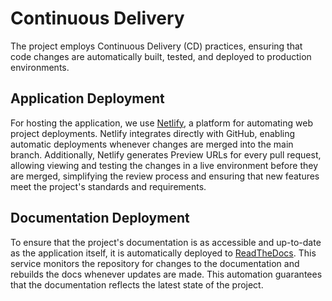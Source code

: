 # Continuous Delivery

The project employs Continuous Delivery (CD) practices, ensuring that code changes are automatically built, tested, and deployed to production environments.

## Application Deployment

For hosting the application, we use [Netlify](https://open-data-dashboard.netlify.app/en/home), a platform for automating web project deployments.
Netlify integrates directly with GitHub, enabling automatic deployments whenever changes are merged into the main branch.
Additionally, Netlify generates Preview URLs for every pull request, allowing viewing and testing the changes in a live environment before they are merged,
simplifying the review process and ensuring that new features meet the project's standards and requirements.

## Documentation Deployment

To ensure that the project's documentation is as accessible and up-to-date as the application itself, it is automatically deployed to [ReadTheDocs](https://open-data-dashboard.readthedocs.io/latest/).
This service monitors the repository for changes to the documentation and rebuilds the docs whenever updates are made.
This automation guarantees that the documentation reflects the latest state of the project.
